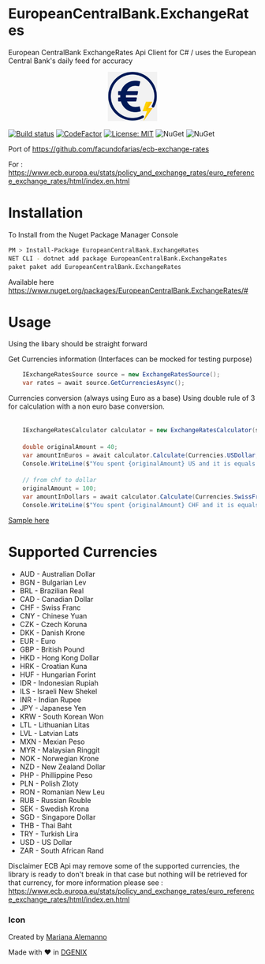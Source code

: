 # EuropeanCentralBank.ExchangeRates
European CentralBank  ExchangeRates Api Client for C#  / uses the European Central Bank's daily feed for accuracy

<p align="center">
  <img src="EuropeanCentralBank.ExchangeRates.jpg" alt="AutoLoad" width="100"/>
</p>

[![Build status](https://ci.appveyor.com/api/projects/status/mqxsdtbprpyu7pi4?svg=true)](https://ci.appveyor.com/project/davidrevoledo/europeancentralbank-exchangerates)
[![CodeFactor](https://www.codefactor.io/repository/github/davidrevoledo/europeancentralbank.exchangerates/badge)](https://www.codefactor.io/repository/github/davidrevoledo/europeancentralbank.exchangerates)
[![License: MIT](https://img.shields.io/badge/License-MIT-yellow.svg)](https://opensource.org/licenses/MIT)
![NuGet](https://img.shields.io/nuget/v/EuropeanCentralBank.ExchangeRates.svg)
![NuGet](https://img.shields.io/nuget/dt/EuropeanCentralBank.ExchangeRates.svg)

Port of https://github.com/facundofarias/ecb-exchange-rates

For : https://www.ecb.europa.eu/stats/policy_and_exchange_rates/euro_reference_exchange_rates/html/index.en.html

# Installation

To Install from the Nuget Package Manager Console 

```sh
PM > Install-Package EuropeanCentralBank.ExchangeRates
NET CLI - dotnet add package EuropeanCentralBank.ExchangeRates
paket paket add EuropeanCentralBank.ExchangeRates
```

Available here https://www.nuget.org/packages/EuropeanCentralBank.ExchangeRates/#

# Usage
Using the libary should be straight forward 

Get Currencies information 
(Interfaces can be mocked for testing purpose)
``` C#
    IExchangeRatesSource source = new ExchangeRatesSource();
    var rates = await source.GetCurrenciesAsync();

```
Currencies conversion (always using Euro as a base)
Using double rule of 3 for calculation with a non euro base conversion.
``` C#
    
    IExchangeRatesCalculator calculator = new ExchangeRatesCalculator(source); // will take any IExchangeRatesSource

    double originalAmount = 40;
    var amountInEuros = await calculator.Calculate(Currencies.USDollar, Currencies.Euro, originalAmount);
    Console.WriteLine($"You spent {originalAmount} US and it is equals to {amountInEuros} in EU");

    // from chf to dollar
    originalAmount = 100;
    var amountInDollars = await calculator.Calculate(Currencies.SwissFranc, Currencies.USDollar, originalAmount);
    Console.WriteLine($"You spent {originalAmount} CHF and it is equals to {amountInDollars} in USD");
```

[Sample here ](https://github.com/davidrevoledo/EuropeanCentralBank.ExchangeRates/tree/master/src/ECB.Sample)

# Supported Currencies

 * AUD - Australian Dollar
 * BGN - Bulgarian Lev
 * BRL - Brazilian Real
 * CAD - Canadian Dollar
 * CHF - Swiss Franc
 * CNY - Chinese Yuan
 * CZK - Czech Koruna
 * DKK - Danish Krone
 * EUR - Euro
 * GBP - British Pound
 * HKD - Hong Kong Dollar
 * HRK - Croatian Kuna
 * HUF - Hungarian Forint
 * IDR - Indonesian Rupiah
 * ILS - Israeli New Shekel
 * INR - Indian Rupee
 * JPY - Japanese Yen
 * KRW - South Korean Won
 * LTL - Lithuanian Litas
 * LVL - Latvian Lats
 * MXN - Mexian Peso
 * MYR - Malaysian Ringgit
 * NOK - Norwegian Krone
 * NZD - New Zealand Dollar
 * PHP - Phillippine Peso
 * PLN - Polish Zloty
 * RON - Romanian New Leu
 * RUB - Russian Rouble
 * SEK - Swedish Krona
 * SGD - Singapore Dollar
 * THB - Thai Baht
 * TRY - Turkish Lira
 * USD - US Dollar
 * ZAR - South African Rand
 
 Disclaimer ECB Api may remove some of the supported currencies, the library is ready to don't break in that case but nothing will be retrieved for that currency, for more information please see : 
https://www.ecb.europa.eu/stats/policy_and_exchange_rates/euro_reference_exchange_rates/html/index.en.html

### Icon
Created by [Mariana Alemanno](https://www.behance.net/mariana-alemanno)

Made with ❤ in [DGENIX](https://www.dgenix.com/)
